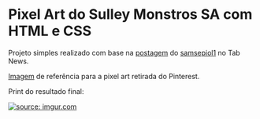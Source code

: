 # Pixel Art do Sulley Monstros SA com HTML e CSS

Projeto simples realizado com base na [postagem](https://www.tabnews.com.br/LuC45m4Th3u5/criando-pixel-art-com-html-css-e-js-parte-1) do [samsepiol1](https://github.com/samsepiol1/Pixel-Art) no Tab News. 

[Imagem](https://br.pinterest.com/pin/665477282466477792/) de referência para a pixel art retirada do Pinterest.

Print do resultado final: 

<a href="https://imgur.com/PVXWKLk"><img src="https://i.imgur.com/PVXWKLk.jpg" title="source: imgur.com" /></a>
